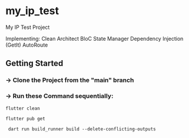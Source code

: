 # my_ip_test

My IP Test Project

Implementing:
    Clean Architect
    BloC State Manager
    Dependency Injection (GetIt)
    AutoRoute

## Getting Started

### -> Clone the Project from the "main" branch

### -> Run these Command sequentially:
```
flutter clean
```
```
flutter pub get
```
```
 dart run build_runner build --delete-conflicting-outputs
```